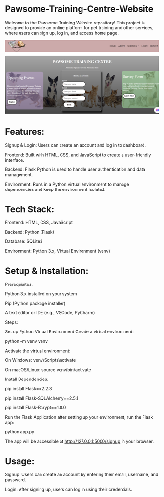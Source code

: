 # Pawsome-Training-Centre-Website
Welcome to the Pawsome Training Website repository! This project is designed to provide an online platform for pet training and other services, where users can sign up, log in, and access home page.

![Pawsome-Training-Centre-Website](Home.png)
# Features:

Signup & Login: Users can create an account and log in to dashboard.

Frontend: Built with HTML, CSS, and JavaScript to create a user-friendly interface.

Backend: Flask Python is used to handle user authentication and data management.

Environment: Runs in a Python virtual environment to manage dependencies and keep the environment isolated.


# Tech Stack:
Frontend: HTML, CSS, JavaScript

Backend: Python (Flask)

Database: SQLite3

Environment: Python 3.x, Virtual Environment (venv)

# Setup & Installation:


Prerequisites:

Python 3.x installed on your system

Pip (Python package installer)

A text editor or IDE (e.g., VSCode, PyCharm)


Steps:


Set up Python Virtual Environment Create a virtual environment:

python -m venv venv

Activate the virtual environment:

On Windows:
venv\Scripts\activate

On macOS/Linux:
source venv/bin/activate

Install Dependencies:

pip install Flask==2.2.3

pip install Flask-SQLAlchemy==2.5.1

pip install Flask-Bcrypt==1.0.0

Run the Flask Application after setting up your environment, run the Flask app:

python app.py

The app will be accessible at http://127.0.0.1:5000/signup in your browser.

# Usage:

Signup: Users can create an account by entering their email, username, and password.

Login: After signing up, users can log in using their credentials.

